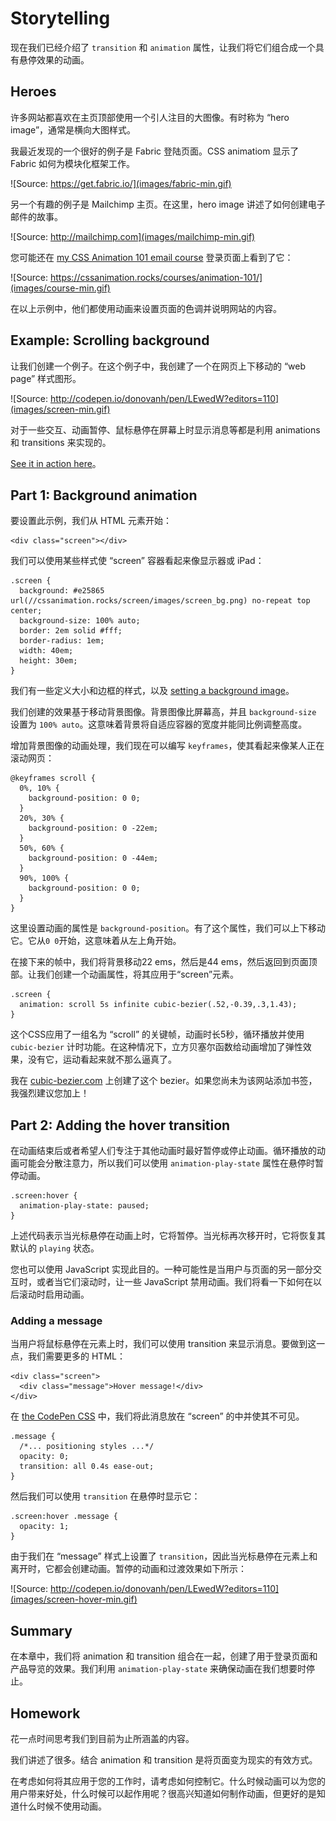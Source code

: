 # Storytelling

现在我们已经介绍了 `transition` 和 `animation` 属性，让我们将它们组合成一个具有悬停效果的动画。

## Heroes

许多网站都喜欢在主页顶部使用一个引人注目的大图像。有时称为 “hero image”，通常是横向大图样式。

我最近发现的一个很好的例子是 Fabric 登陆页面。CSS animatiom 显示了 Fabric 如何为模块化框架工作。

![Source: https://get.fabric.io/](images/fabric-min.gif)

另一个有趣的例子是 Mailchimp 主页。在这里，hero image 讲述了如何创建电子邮件的故事。

![Source: http://mailchimp.com](images/mailchimp-min.gif)

您可能还在 [my CSS Animation 101 email course](https://cssanimation.rocks/courses/animation-101/) 登录页面上看到了它：

![Source: https://cssanimation.rocks/courses/animation-101/](images/course-min.gif)

在以上示例中，他们都使用动画来设置页面的色调并说明网站的内容。

## Example: Scrolling background

让我们创建一个例子。在这个例子中，我创建了一个在网页上下移动的 “web page” 样式图形。

![Source: http://codepen.io/donovanh/pen/LEwedW?editors=110](images/screen-min.gif)

对于一些交互、动画暂停、鼠标悬停在屏幕上时显示消息等都是利用 animations 和 transitions 来实现的。

[See it in action here](http://codepen.io/donovanh/pen/LEwedW?editors=110)。

## Part 1: Background  animation

要设置此示例，我们从 HTML 元素开始：

    <div class="screen"></div>

我们可以使用某些样式使 “screen” 容器看起来像显示器或 iPad：

    .screen {
      background: #e25865 url(//cssanimation.rocks/screen/images/screen_bg.png) no-repeat top center;
      background-size: 100% auto;
      border: 2em solid #fff;
      border-radius: 1em;
      width: 40em;
      height: 30em;
    }

我们有一些定义大小和边框的样式，以及 [setting a background image](https://cssanimation.rocks/screen/images/screen_bg.png)。

我们创建的效果基于移动背景图像。背景图像比屏幕高，并且 `background-size` 设置为 `100% auto`。这意味着背景将自适应容器的宽度并能同比例调整高度。

增加背景图像的动画处理，我们现在可以编写 `keyframes`，使其看起来像某人正在滚动网页：

    @keyframes scroll {
      0%, 10% {
        background-position: 0 0;
      }
      20%, 30% {
        background-position: 0 -22em;
      }
      50%, 60% {
        background-position: 0 -44em;
      }
      90%, 100% {
        background-position: 0 0;
      }
    }

这里设置动画的属性是 `background-position`。有了这个属性，我们可以上下移动它。它从`0 0`开始，这意味着从左上角开始。

在接下来的帧中，我们将背景移动22 ems，然后是44 ems，然后返回到页面顶部。让我们创建一个动画属性，将其应用于“screen”元素。

    .screen {
      animation: scroll 5s infinite cubic-bezier(.52,-0.39,.3,1.43);
    }

这个CSS应用了一组名为 “scroll” 的关键帧，动画时长5秒，循环播放并使用 `cubic-bezier` 计时功能。在这种情况下，立方贝塞尔函数给动画增加了弹性效果，没有它，运动看起来就不那么逼真了。

我在 [cubic-bezier.com](http://cubic-bezier.com/#.52,-0.39,.3,1.43) 上创建了这个 bezier。如果您尚未为该网站添加书签，我强烈建议您加上！

## Part 2: Adding the hover transition

在动画结束后或者希望人们专注于其他动画时最好暂停或停止动画。循环播放的动画可能会分散注意力，所以我们可以使用 `animation-play-state` 属性在悬停时暂停动画。

    .screen:hover {
      animation-play-state: paused;
    }

上述代码表示当光标悬停在动画上时，它将暂停。当光标再次移开时，它将恢复其默认的 `playing` 状态。

您也可以使用 JavaScript 实现此目的。一种可能性是当用户与页面的另一部分交互时，或者当它们滚动时，让一些 JavaScript 禁用动画。我们将看一下如何在以后滚动时启用动画。

### Adding a message

当用户将鼠标悬停在元素上时，我们可以使用 transition 来显示消息。要做到这一点，我们需要更多的 HTML：

    <div class="screen">
      <div class="message">Hover message!</div>
    </div>

在 [the CodePen CSS](http://codepen.io/donovanh/pen/LEwedW?editors=110) 中，我们将此消息放在 “screen” 的中并使其不可见。

    .message {
      /*... positioning styles ...*/
      opacity: 0;
      transition: all 0.4s ease-out;
    }

然后我们可以使用 `transition` 在悬停时显示它：

    .screen:hover .message {
      opacity: 1;
    }

由于我们在 “message” 样式上设置了 `transition`，因此当光标悬停在元素上和离开时，它都会创建动画。暂停的动画和过渡效果如下所示：

![Source: http://codepen.io/donovanh/pen/LEwedW?editors=110](images/screen-hover-min.gif)

## Summary

在本章中，我们将 animation 和 transition 组合在一起，创建了用于登录页面和产品导览的效果。我们利用 `animation-play-state` 来确保动画在我们想要时停止。

## Homework

花一点时间思考我们到目前为止所涵盖的内容。

我们讲述了很多。结合 animation 和 transition 是将页面变为现实的有效方式。

在考虑如何将其应用于您的工作时，请考虑如何控制它。什么时候动画可以为您的用户带来好处，什么时候可以起作用呢？很高兴知道如何制作动画，但更好的是知道什么时候不使用动画。

